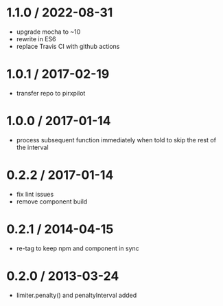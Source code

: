 
1.1.0 / 2022-08-31
==================

 * upgrade mocha to ~10
 * rewrite in ES6
 * replace Travis CI with github actions

1.0.1 / 2017-02-19
==================

 * transfer repo to pirxpilot

1.0.0 / 2017-01-14
==================

 * process subsequent function immediately when told to skip the rest of the interval

0.2.2 / 2017-01-14
==================

 * fix lint issues
 * remove component build

0.2.1 / 2014-04-15
==================

 * re-tag to keep npm and component in sync

0.2.0 / 2013-03-24 
==================

 * limiter.penalty() and penaltyInterval added
